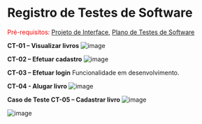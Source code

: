 # Registro de Testes de Software

<span style="color:red">Pré-requisitos: <a href="3-Projeto de Interface.md"> Projeto de Interface</a></span>, <a href="8-Plano de Testes de Software.md"> Plano de Testes de Software</a>

**CT-01 – Visualizar livros**
![image](https://user-images.githubusercontent.com/103083123/198420063-27ae7f3a-115f-498f-988a-f09bad23cc82.png)

**CT-02 – Efetuar cadastro**
![image](https://user-images.githubusercontent.com/103083123/198889219-ff26673a-d090-4c61-8b47-68e9e96ae16c.png)

**CT-03 – Efetuar login**
Funcionalidade em desenvolvimento.

**CT-04 - Alugar livro**
![image](https://user-images.githubusercontent.com/103083123/200675181-88bbacc8-e278-48e3-9ff0-305a0f9e687a.png)

**Caso de Teste 	CT-05 – Cadastrar livro**
![image](https://user-images.githubusercontent.com/103083123/200680480-4f341da0-c4f4-4e09-8669-c5cae4ef6d5a.png)

![image](https://user-images.githubusercontent.com/103083123/200680574-1f0d3343-3fa5-49d9-92c9-fa1cf2ed806c.png)

